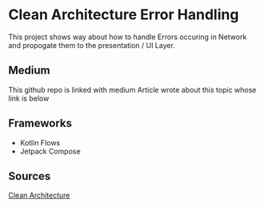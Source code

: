 # Clean Architecture Error Handling
This project shows way about how to handle Errors occuring in Network and propogate them to the presentation / UI Layer.

## Medium
This github repo is linked with medium Article wrote about this topic whose link is below


## Frameworks
- Kotlin Flows
- Jetpack Compose


## Sources 
[Clean Architecture](https://blog.cleancoder.com/uncle-bob/2012/08/13/the-clean-architecture.html)

